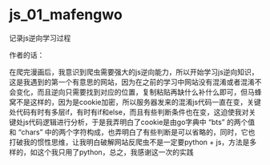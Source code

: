 # js_01_mafengwo
记录js逆向学习过程


作者的话：


在爬完漫画后，我意识到爬虫需要强大的js逆向能力，所以开始学习js逆向知识，这是我遇到的第一个有意思的网站，因为在之前的学习中网站没有混淆或者混淆不会变化，而且逆向只需要找到对应的位置，复制粘贴再缺什么补什么即可，但马蜂窝不是这样的，因为是cookie加密，所以服务器发来的混淆js代码一直在变，关键处代码有时有多层if，有时有if和else，而且有些判断条件也在变，这迫使我对关键处js代码逻辑进行分析，于是我弄明白了cookie是由go字典中 “bts” 的两个值和 “chars” 中的两个字符构成，也弄明白了有些判断是可以省略的，同时，它也打破我的惯性思维，让我明白破解网站反爬虫不是一定要python + js，方法是多样的，如这个我只用了python，总之，我感谢这一次的实践
